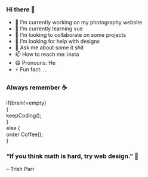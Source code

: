 ### Hi there 👋

- 🔭 I’m currently working on my photography website
- 🌱 I’m currently learning vue
- 👯 I’m looking to collaborate on some projects
- 🤔 I’m looking for help with designs
- 💬 Ask me about some it shit
- 📫 How to reach me: insta
- 😄 Pronouns: He
- ⚡ Fun fact: ...

### Always remember ☕️

if(brain!=empty)<br />
{<br />
  keepCoding();<br />
}<br />
else {<br />
  order Coffee();<br />
}

### “If you think math is hard, try web design.” 🎨<br />
– Trish Parr

